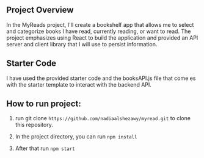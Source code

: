 ## Project Overview

In the MyReads project, I'll create a bookshelf app that allows me to select and categorize books I have read, currently reading, or want to read. The project emphasizes using React to build the application and provided an API server and client library that I will use to persist information.

## Starter Code

I have used the provided starter code and the booksAPI.js file that come es with the starter template to interact with the backend API. 

## How to run project:

1. run git clone `https://github.com/nadiaalshezawy/myread.git` to clone this repository.


2.  In the project directory, you can run
   `npm install`


3. After that run 
 `npm start`

